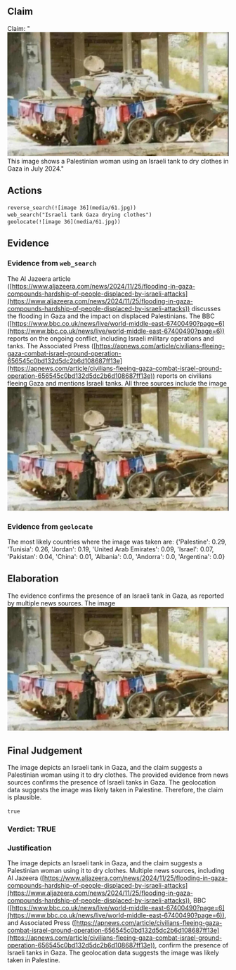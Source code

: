 ## Claim
Claim: "![image 36](media/61.jpg) This image shows a Palestinian woman using an Israeli tank to dry clothes in Gaza in July 2024."

## Actions
```
reverse_search(![image 36](media/61.jpg))
web_search("Israeli tank Gaza drying clothes")
geolocate(![image 36](media/61.jpg))
```

## Evidence
### Evidence from `web_search`
The Al Jazeera article ([https://www.aljazeera.com/news/2024/11/25/flooding-in-gaza-compounds-hardship-of-people-displaced-by-israeli-attacks](https://www.aljazeera.com/news/2024/11/25/flooding-in-gaza-compounds-hardship-of-people-displaced-by-israeli-attacks)) discusses the flooding in Gaza and the impact on displaced Palestinians. The BBC ([https://www.bbc.co.uk/news/live/world-middle-east-67400490?page=6](https://www.bbc.co.uk/news/live/world-middle-east-67400490?page=6)) reports on the ongoing conflict, including Israeli military operations and tanks. The Associated Press ([https://apnews.com/article/civilians-fleeing-gaza-combat-israel-ground-operation-656545c0bd132d5dc2b6d108687ff13e](https://apnews.com/article/civilians-fleeing-gaza-combat-israel-ground-operation-656545c0bd132d5dc2b6d108687ff13e)) reports on civilians fleeing Gaza and mentions Israeli tanks. All three sources include the image ![image 36](media/61.jpg)

### Evidence from `geolocate`
The most likely countries where the image was taken are: {'Palestine': 0.29, 'Tunisia': 0.26, 'Jordan': 0.19, 'United Arab Emirates': 0.09, 'Israel': 0.07, 'Pakistan': 0.04, 'China': 0.01, 'Albania': 0.0, 'Andorra': 0.0, 'Argentina': 0.0}

## Elaboration
The evidence confirms the presence of an Israeli tank in Gaza, as reported by multiple news sources. The image ![image 36](media/61.jpg)

## Final Judgement
The image depicts an Israeli tank in Gaza, and the claim suggests a Palestinian woman using it to dry clothes. The provided evidence from news sources confirms the presence of Israeli tanks in Gaza. The geolocation data suggests the image was likely taken in Palestine. Therefore, the claim is plausible.

`true`


### Verdict: TRUE

### Justification
The image depicts an Israeli tank in Gaza, and the claim suggests a Palestinian woman using it to dry clothes. Multiple news sources, including Al Jazeera ([https://www.aljazeera.com/news/2024/11/25/flooding-in-gaza-compounds-hardship-of-people-displaced-by-israeli-attacks](https://www.aljazeera.com/news/2024/11/25/flooding-in-gaza-compounds-hardship-of-people-displaced-by-israeli-attacks)), BBC ([https://www.bbc.co.uk/news/live/world-middle-east-67400490?page=6](https://www.bbc.co.uk/news/live/world-middle-east-67400490?page=6)), and Associated Press ([https://apnews.com/article/civilians-fleeing-gaza-combat-israel-ground-operation-656545c0bd132d5dc2b6d108687ff13e](https://apnews.com/article/civilians-fleeing-gaza-combat-israel-ground-operation-656545c0bd132d5dc2b6d108687ff13e)), confirm the presence of Israeli tanks in Gaza. The geolocation data suggests the image was likely taken in Palestine.
